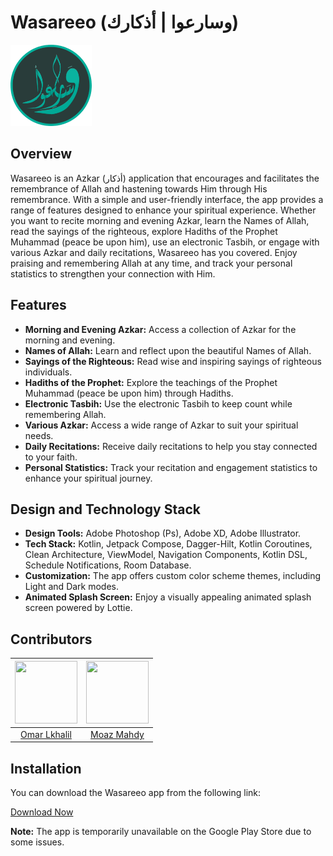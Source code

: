 # Wasareeo (وسارعوا | أذكارك)

<img src="https://github.com/OmarLkhalil/Wasareo/blob/main/logo.png" width="130" height="130">

## Overview

Wasareeo is an Azkar (أذكار) application that encourages and facilitates the remembrance of Allah and hastening towards Him through His remembrance. With a simple and user-friendly interface, the app provides a range of features designed to enhance your spiritual experience. Whether you want to recite morning and evening Azkar, learn the Names of Allah, read the sayings of the righteous, explore Hadiths of the Prophet Muhammad (peace be upon him), use an electronic Tasbih, or engage with various Azkar and daily recitations, Wasareeo has you covered. Enjoy praising and remembering Allah at any time, and track your personal statistics to strengthen your connection with Him.

## Features

- **Morning and Evening Azkar:** Access a collection of Azkar for the morning and evening.
- **Names of Allah:** Learn and reflect upon the beautiful Names of Allah.
- **Sayings of the Righteous:** Read wise and inspiring sayings of righteous individuals.
- **Hadiths of the Prophet:** Explore the teachings of the Prophet Muhammad (peace be upon him) through Hadiths.
- **Electronic Tasbih:** Use the electronic Tasbih to keep count while remembering Allah.
- **Various Azkar:** Access a wide range of Azkar to suit your spiritual needs.
- **Daily Recitations:** Receive daily recitations to help you stay connected to your faith.
- **Personal Statistics:** Track your recitation and engagement statistics to enhance your spiritual journey.

## Design and Technology Stack

- **Design Tools:** Adobe Photoshop (Ps), Adobe XD, Adobe Illustrator.
- **Tech Stack:** Kotlin, Jetpack Compose, Dagger-Hilt, Kotlin Coroutines, Clean Architecture, ViewModel, Navigation Components, Kotlin DSL, Schedule Notifications, Room Database.
- **Customization:** The app offers custom color scheme themes, including Light and Dark modes.
- **Animated Splash Screen:** Enjoy a visually appealing animated splash screen powered by Lottie.

## Contributors

| <img src="https://github.com/OmarLkhalil.png" width="100" height="100"> | <img src="https://github.com/moazmahdy.png" width="100" height="100"> |
|:-------------------------------------------------:|:---------------------------------------------:|
| [Omar Lkhalil](https://github.com/OmarLkhalil) | [Moaz Mahdy](https://github.com/moazmahdy) |

## Installation

You can download the Wasareeo app from the following link:

[Download Now](https://doc-00-4o-docs.googleusercontent.com/docs/securesc/isl80lfngvka7eaka242n0gv89ihaei5/l4873mmun3a5ak56cqvva1nvtuhv6ghj/1698832575000/06698116686364429750/06698116686364429750/1rChZf37AFdUkQrtYfg-zbSRSaYbdQycq?e=download&ax=AI0foUp-amisa9F3_XQIOM6zKtBhWVq7N3QZCLmE9iuWtGZNNvmgyDdXdHnZ8UVtN-FUQksPzkbUJDjRI_RuTQsdIGsEUiAaENbSfdSCODSPwmezJzTBP96zULfFaIYXD82g-STou5lEJM8XRRLlHG5419kLSjEh-mnSEgmy_YVdYHHgUYTzH2aKSl8vPyreVBaYRjJsM00RDgJiCCfGzhL2MF2OgdplKFkq7v4uwIEifJrbhRuFShRGQC7EzrCYRuICSWucqjUj2lbMkwlH9kUwx6LSjN-6ARHi2yef5mi5yf0AUacU6sSNSNqCJcwHIrTbOgeKMGAsfI1NSQtgwpXhzO7tAL3Nlkgm_V2TBe8o_PvIj9Iy446QT606x0vxRZo2AVkgDaj5xoR0i9NDr9qb869utE0UPZ_JxJ9MIIn9FavpuI6A1ey_0EvQ5S70wha5Mak0X1gr_a5t-SC8n0er4Bd6D1VwVZjv82T4Fx6oiOd90lDkj1XG6IpFsbA8BEBFHZKffKUR-ekktg-EGwjQu341GdyV9kD7gTQz2beSY4S2Fd7E-rCEhs7vev6gCs63fXn-v0nW-guHtGiMHJlycuJzx-5dIldF54Lfdri6jX8QXXT827HZkMkkTbcO3EjS-PN10RB_3lPuhFXV9NGGXOFNvrmFwf6sHfka4gJUj4srEa2Y3SMOIwp88axf2UkNc5-JZHsVcaJ46Nv8s9PkDbHUkxGsvmoN4pXFdRoq3mDGnBLhCP3jxhTCKkGpVG6a7HmlkyjVh_b1-8HifhCXfSBlvKb6EuNxoP8UUz-wm1yG7WfiLduHkmDQgOpDDj0_d1IYRZJOVTKuDskLYAb8oNOZUAeVwwiuebsMoXo8YLbgAqrWXCgsjSHdNFoW3hIoOCJUM-e2HmeoxiKqFN6vlpfnTG1tuhDtibhoSstbcwi7hbZudCIX0XP3Dx-8D5WFPS79kxJGYcp0FG8tPwtcv1YcCBnS0ixuZHq-QV5agA1GqH3byhlAgXSa2HgBgYkdUN2jZsA51dKPngKwZA&uuid=b5ddec96-128d-4200-aa35-c572a0868dcd&authuser=0&nonce=28h5up6fq2qog&user=06698116686364429750&hash=4r2n1tmsuftkuodku73aflpnpba9d236)

**Note:** The app is temporarily unavailable on the Google Play Store due to some issues.
